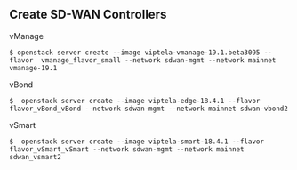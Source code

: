## Create SD-WAN Controllers 

 

vManage

 ```
$ openstack server create --image viptela-vmanage-19.1.beta3095 --flavor  vmanage_flavor_small --network sdwan-mgmt --network mainnet vmanage-19.1 
 ```



vBond

```
$  openstack server create --image viptela-edge-18.4.1 --flavor  flavor_vBond_vBond --network sdwan-mgmt --network mainnet sdwan-vbond2
```



vSmart

 ```
$  openstack server create --image viptela-smart-18.4.1 --flavor  flavor_vSmart_vSmart --network sdwan-mgmt --network mainnet sdwan_vsmart2
 ```



   

 